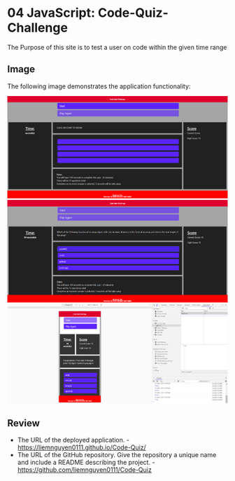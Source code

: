 # 04 JavaScript: Code-Quiz-Challenge

The Purpose of this site is to test a user on code within the given time range

## Image

The following image demonstrates the application functionality:

![UI](./Image/UI.PNG)
![Start](./Image/UI-Start.PNG)
![Finish](./Image/UI-Mobile.PNG)

## Review

* The URL of the deployed application.
-https://liemnguyen0111.github.io/Code-Quiz/
* The URL of the GitHub repository. Give the repository a unique name and include a README describing the project.
-https://github.com/liemnguyen0111/Code-Quiz
